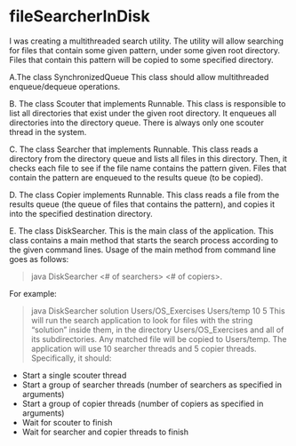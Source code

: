 # fileSearcherInDisk

I was creating a multithreaded search utility.
The utility will allow searching for files that contain some given pattern, under some given root directory.
Files that contain this pattern will be copied to some specified directory.

A.The class SynchronizedQueue
This class should allow multithreaded enqueue/dequeue operations.

B. The class Scouter that implements Runnable.
This class is responsible to list all directories that exist under the given root directory.
It enqueues all directories into the directory queue. There is always only one scouter thread in the system.
      
C. The class Searcher that implements Runnable.
This class reads a directory from the directory queue and lists all files in this directory.
Then, it checks each file to see if the file name contains the pattern given.
Files that contain the pattern are enqueued to the results queue (to be copied).

D. The class Copier implements Runnable.
This class reads a file from the results queue (the queue of files that contains the pattern),
and copies it into the specified destination directory.

E. The class DiskSearcher.
This is the main class of the application. 
This class contains a main method that starts the search process according to the given command lines.
Usage of the main method from command line goes as follows:
> java DiskSearcher 
<filename-pattern> <root directory> <destination directory> <# of searchers> <# of copiers>.

For example:
> java DiskSearcher solution Users/OS_Exercises Users/temp 10 5
This will run the search application to look for files with the string “solution” inside them, in the directory 
Users/OS_Exercises and all of its subdirectories.
Any matched file will be copied to Users/temp. The application will use 10 searcher threads and 5 copier threads.
Specifically, it should:
- Start a single scouter thread
- Start a group of searcher threads (number of searchers as specified in arguments)
- Start a group of copier threads (number of copiers as specified in arguments)
- Wait for scouter to finish
- Wait for searcher and copier threads to finish
